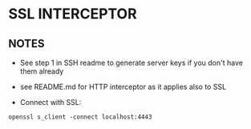 SSL INTERCEPTOR
===============

NOTES
-----

* See step 1 in SSH readme to generate server keys if you don't have them already

* see README.md for HTTP interceptor as it applies also to SSL

* Connect with SSL:

```
openssl s_client -connect localhost:4443
```
